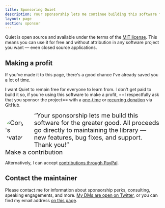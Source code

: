 ```yaml
---
title: Sponsoring Quiet
description: Your sponsorship lets me continue building this software for the greater good.
layout: page
section: sponsor
---
```


Quiet is open source and available under the terms of the [MIT license](https://www.tldrlegal.com/license/mit-license). This means you can use it for free and without attribution in any software project you want — even closed source applications.

## Making a profit

If you've made it to this page, there's a good chance I've already saved you a lot of time.

I want Quiet to remain free for everyone to learn from. I don't get paid to build it so, if you're using this software to make a profit, ==I respectfully ask that you sponsor the project== with a [one-time](https://github.com/sponsors/claviska?frequency=one-time) or [recurring donation](https://github.com/sponsors/claviska?frequency=recurring) via GitHub.

<div style="display: flex; align-items: center; gap: 2rem; font-size: 1.25rem;">
  <img 
    src="http://0.gravatar.com/avatar/bf1b3b95fd5b096a3592247c29667b33?s=512" 
    alt="Cory's avatar"
    style="
      max-width: 5em;
      height: auto;
      border-radius: 50%;
    "
  >
  “Your sponsorship lets me build this software for the greater good. All proceeds go directly to maintaining the library — new features, bug fixes, and support. Thank you!”
</div>

<quiet-button variant="primary" href="https://github.com/sponsors/claviska" target="_blank" style="font-size: 1.25rem; margin-block-start: 2.5rem; margin-block-end: 2rem;">
  Make a contribution
</quiet-button>

Alternatively, I can accept [contributions through PayPal](https://paypal.me/claviska).

## Contact the maintainer

Please contact me for information about sponsorship perks, consulting, speaking engagements, and more. [My DMs are open on Twitter](https://twitter.com/claviska), or you can find my email address [on this page](https://www.abeautifulsite.net/cv#contact).